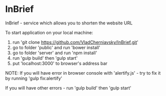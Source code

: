 # InBrief
InBrief - service which allows you to shorten the  website URL

To start application on your local machine:

1. run  'git clone https://github.com/VladCherniavsky/InBrief.git'
2. go to folder 'public' and run 'bower install'
3. go to folder 'server' and run 'npm install'
4. run  'gulp build' then 'gulp start'
5. put 'localhost:3000' to browser's address bar


NOTE:
If you will have error in browser console with 'alertify.js' - try to fix it by running 'gulp fix:alertify'

If you will have other errors - run 'gulp build' then 'gulp start'
